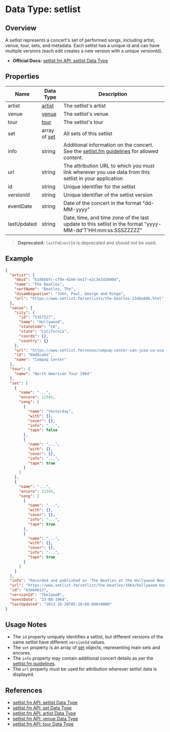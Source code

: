 # Data Type: setlist

## Overview

A setlist represents a concert's set of performed songs, including artist, venue, tour, sets, and metadata. Each setlist has a unique id and can have multiple versions (each edit creates a new version with a unique versionId).

- **Official Docs:** [setlist.fm API: setlist Data Type](https://api.setlist.fm/docs/1.0/json_Setlist.html)

## Properties

| Name         | Data Type                              | Description                                                                                                                                        |
|--------------|----------------------------------------|----------------------------------------------------------------------------------------------------------------------------------------------------|
| artist       | [artist](json_Artist.html)             | The setlist's artist                                                                                                                               |
| venue        | [venue](json_Venue.html)               | The setlist's venue                                                                                                                                |
| tour         | [tour](json_Tour.html)                 | The setlist's tour                                                                                                                                 |
| set          | array of [set](json_Set.html)          | All sets of this setlist                                                                                                                           |
| info         | string                                 | Additional information on the concert. See the [setlist.fm guidelines](https://www.setlist.fm/guidelines) for allowed content.                     |
| url          | string                                 | The attribution URL to which you must link wherever you use data from this setlist in your application                                             |
| id           | string                                 | Unique identifier for the setlist                                                                                                                  |
| versionId    | string                                 | Unique identifier of the setlist version                                                                                                           |
| eventDate    | string                                 | Date of the concert in the format "dd-MM-yyyy"                                                                                                   |
| lastUpdated  | string                                 | Date, time, and time zone of the last update to this setlist in the format "yyyy-MM-dd'T'HH:mm:ss.SSSZZZZZ"                                      |

> **Deprecated:** `lastFmEventId` is deprecated and should not be used.

## Example

```json
{
  "artist": {
    "mbid": "b10bbbfc-cf9e-42e0-be17-e2c3e1d2600d",
    "name": "The Beatles",
    "sortName": "Beatles, The",
    "disambiguation": "John, Paul, George and Ringo",
    "url": "https://www.setlist.fm/setlists/the-beatles-23d6a88b.html"
  },
  "venue": {
    "city": {
      "id": "5357527",
      "name": "Hollywood",
      "stateCode": "CA",
      "state": "California",
      "coords": {},
      "country": {}
    },
    "url": "https://www.setlist.fm/venue/compaq-center-san-jose-ca-usa-6bd6ca6e.html",
    "id": "6bd6ca6e",
    "name": "Compaq Center"
  },
  "tour": {
    "name": "North American Tour 1964"
  },
  "set": [
    {
      "name": "...",
      "encore": 12345,
      "song": [
        {
          "name": "Yesterday",
          "with": {},
          "cover": {},
          "info": "...",
          "tape": false
        },
        {
          "name": "...",
          "with": {},
          "cover": {},
          "info": "...",
          "tape": true
        }
      ]
    },
    {
      "name": "...",
      "encore": 12345,
      "song": [
        {
          "name": "...",
          "with": {},
          "cover": {},
          "info": "...",
          "tape": true
        },
        {
          "name": "...",
          "with": {},
          "cover": {},
          "info": "...",
          "tape": true
        }
      ]
    }
  ],
  "info": "Recorded and published as 'The Beatles at the Hollywood Bowl'",
  "url": "https://www.setlist.fm/setlist/the-beatles/1964/hollywood-bowl-hollywood-ca-63de4613.html",
  "id": "63de4613",
  "versionId": "7be1aaa0",
  "eventDate": "23-08-1964",
  "lastUpdated": "2013-10-20T05:18:08.000+0000"
}
```

## Usage Notes

- The `id` property uniquely identifies a setlist, but different versions of the same setlist have different `versionId` values.
- The `set` property is an array of [set](https://api.setlist.fm/docs/1.0/json_Set.html) objects, representing main sets and encores.
- The `info` property may contain additional concert details as per the [setlist.fm guidelines](https://www.setlist.fm/guidelines).
- The `url` property must be used for attribution wherever setlist data is displayed.

## References
- [setlist.fm API: setlist Data Type](https://api.setlist.fm/docs/1.0/json_Setlist.html)
- [setlist.fm API: set Data Type](https://api.setlist.fm/docs/1.0/json_Set.html)
- [setlist.fm API: artist Data Type](https://api.setlist.fm/docs/1.0/json_Artist.html)
- [setlist.fm API: venue Data Type](https://api.setlist.fm/docs/1.0/json_Venue.html)
- [setlist.fm API: tour Data Type](https://api.setlist.fm/docs/1.0/json_Tour.html) 